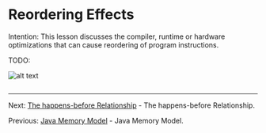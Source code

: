 # Reordering Effects

Intention: This lesson discusses the compiler, runtime or hardware optimizations that can cause reordering of 
program instructions.

TODO:

![alt text](../../etc/multithreading/img.png "Img")

```java

```

<hr>

Next: [The happens-before Relationship](chapter_26.md "The happens-before Relationship") - The happens-before Relationship.

Previous: [Java Memory Model](chapter_24.md "Java Memory Model") - Java Memory Model.